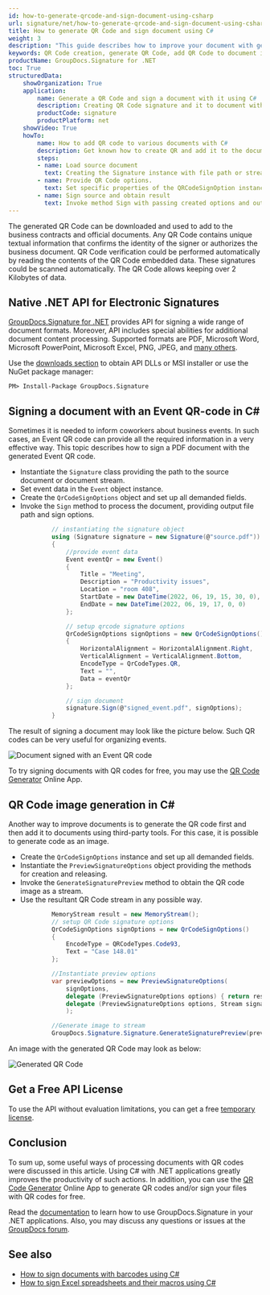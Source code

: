 ```yaml
---
id: how-to-generate-qrcode-and-sign-document-using-csharp
url: signature/net/how-to-generate-qrcode-and-sign-document-using-csharp
title: How to generate QR Code and sign document using C#
weight: 3
description: "This guide describes how to improve your document with generated QR code using C#. Sign your documents with a QR Code and various standard QR code elements like Event QR Code, contact QR Code as VCard or MeCard, SEPA payment QR Code using GroupDocs.Signature .NET API by GroupDocs."
keywords: QR Code creation, generate QR Code, add QR Code to document in CSharp, Sign document with QR Event in CSharp, VCard, or MeCard QR Code.
productName: GroupDocs.Signature for .NET
toc: True
structuredData:
    showOrganization: True
    application:    
        name: Generate a QR Code and sign a document with it using C#    
        description: Creating QR Code signature and it to document with C# language by GroupDocs.Signature for .NET APIs
        productCode: signature
        productPlatform: net 
    showVideo: True
    howTo:
        name: How to add QR code to various documents with C# 
        description: Get known how to create QR and add it to the document using C#
        steps:
        - name: Load source document
          text: Creating the Signature instance with file path or stream as a constructor parameter will load the document. 
        - name: Provide QR Code options. 
          text: Set specific properties of the QRCodeSignOption instance like a QR Code type, QR code text, and signature appearance settings.
        - name: Sign source and obtain result 
          text: Invoke method Sign with passing created options and output file data. You can save signed files using a file path or a stream.
---
```


The generated QR Code can be downloaded and used to add to the business contracts and official documents. Any QR Code contains unique textual information that confirms the identity of the signer or authorizes the business document. QR Code verification could be performed automatically by reading the contents of the QR Code embedded data. These signatures could be scanned automatically. The QR Code allows keeping over 2 Kilobytes of data.

## Native .NET API for Electronic Signatures

[GroupDocs.Signature for .NET](https://products.groupdocs.com/signature/net) provides API for signing a wide range of document formats. Moreover, API includes special abilities for additional document content processing. Supported formats are PDF, Microsoft Word, Microsoft PowerPoint, Microsoft Excel, PNG, JPEG, and [many others](/signature/net/supported-document-formats/).

Use the [downloads section](https://downloads.groupdocs.com/signature/net) to obtain API DLLs or MSI installer or use the NuGet package manager:

```nuget
PM> Install-Package GroupDocs.Signature
```

## Signing a document with an Event QR-code in C\#

Sometimes it is needed to inform coworkers about business events. In such cases, an Event QR code can provide all the required information in a very effective way. This topic describes how to sign a PDF document with the generated Event QR code.

* Instantiate the `Signature` class providing the path to the source document or document stream.
* Set event data in the `Event` object instance.
* Create the `QrCodeSignOptions` object and set up all demanded fields.
* Invoke the `Sign` method to process the document, providing output file path and sign options.

```cs
            // instantiating the signature object
            using (Signature signature = new Signature(@"source.pdf"))
            {
                //provide event data
                Event eventQr = new Event()
                {
                    Title = "Meeting",
                    Description = "Productivity issues",
                    Location = "room 408",
                    StartDate = new DateTime(2022, 06, 19, 15, 30, 0),
                    EndDate = new DateTime(2022, 06, 19, 17, 0, 0)
                };

                // setup qrcode signature options
                QrCodeSignOptions signOptions = new QrCodeSignOptions()
                {
                    HorizontalAlignment = HorizontalAlignment.Right,
                    VerticalAlignment = VerticalAlignment.Bottom,
                    EncodeType = QrCodeTypes.QR,
                    Text = "",
                    Data = eventQr
                };

                // sign document
                signature.Sign(@"signed_event.pdf", signOptions);
            }
```

The result of signing a document may look like the picture below. Such QR codes can be very useful for organizing events.

![Document signed with an Event QR code](/signature/net/images/signature-use-cases/how-to-generate-barcode-and-sign-document-using-csharp/signed_event.png)

To try signing documents with QR codes for free, you may use the [QR Code Generator](https://products.groupdocs.app/signature/generate/qrcode) Online App.

## QR Code image generation in C\#

Another way to improve documents is to generate the QR code first and then add it to documents using third-party tools. For this case, it is possible to generate code as an image.

* Create the `QrCodeSignOptions` instance and set up all demanded fields.
* Instantiate the `PreviewSignatureOptions` object providing the methods for creation and releasing.
* Invoke the `GenerateSignaturePreview` method to obtain the QR code image as a stream.
* Use the resultant QR Code stream in any possible way.

```cs
            MemoryStream result = new MemoryStream();
            // setup QR Code signature options
            QrCodeSignOptions signOptions = new QrCodeSignOptions()
            {
                EncodeType = QRCodeTypes.Code93,
                Text = "Case 148.01"
            };

            //Instantiate preview options
            var previewOptions = new PreviewSignatureOptions(
                signOptions,
                delegate (PreviewSignatureOptions options) { return result; },
                delegate (PreviewSignatureOptions options, Stream signatureStream) { }
                );

            //Generate image to stream
            GroupDocs.Signature.Signature.GenerateSignaturePreview(previewOptions);

```
An image with the generated QR Code may look as below:

![Generated QR Code](/signature/net/images/signature-use-cases/how-to-generate-barcode-and-sign-document-using-csharp/textqrcode.png)

## Get a Free API License
To use the API without evaluation limitations, you can get a free [temporary license](https://purchase.groupdocs.com/temporary-license).

## Conclusion

To sum up, some useful ways of processing documents with QR codes were discussed in this article. Using C# with .NET applications greatly improves the productivity of such actions.
In addition, you can use the [QR Code Generator](https://products.groupdocs.app/signature/generate/qrcode) Online App to generate QR codes and/or sign your files with QR codes for free.

Read the [documentation](https://docs.groupdocs.com/signature/net/) to learn how to use GroupDocs.Signature in your .NET applications. Also, you may discuss any questions or issues at the [GroupDocs forum](https://forum.groupdocs.com/).

## See also

* [How to sign documents with barcodes using C#](/signature/net/how-to-generate-barcode-and-sign-document-using-csharp)
* [How to sign Excel spreadsheets and their macros using C#](/signature/net/how-to-sign-excel-macros-using-csharp)
